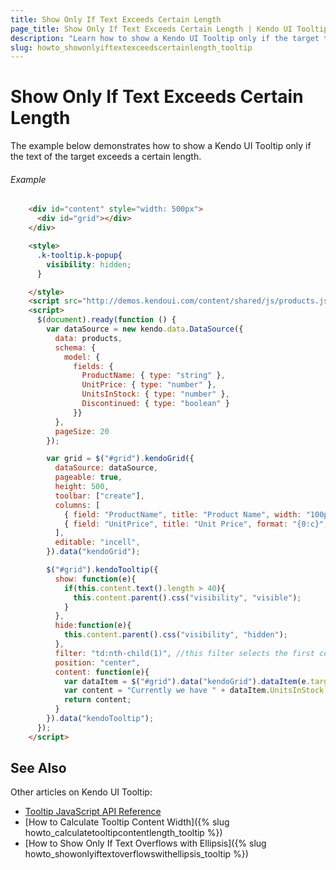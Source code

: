 ```yaml
---
title: Show Only If Text Exceeds Certain Length
page_title: Show Only If Text Exceeds Certain Length | Kendo UI Tooltip Widget
description: "Learn how to show a Kendo UI Tooltip only if the target text exceeds a certain length."
slug: howto_showonlyiftextexceedscertainlength_tooltip
---
```


# Show Only If Text Exceeds Certain Length

The example below demonstrates how to show a Kendo UI Tooltip only if the text of the target exceeds a certain length.

###### Example

```html
    <div id="content" style="width: 500px">
      <div id="grid"></div>
    </div>

    <style>
      .k-tooltip.k-popup{
        visibility: hidden;
      }

    </style>
    <script src="http://demos.kendoui.com/content/shared/js/products.js"></script>
    <script>
      $(document).ready(function () {
        var dataSource = new kendo.data.DataSource({
          data: products,
          schema: {
            model: {
              fields: {
                ProductName: { type: "string" },
                UnitPrice: { type: "number" },
                UnitsInStock: { type: "number" },
                Discontinued: { type: "boolean" }
              }}
          },
          pageSize: 20
        });

        var grid = $("#grid").kendoGrid({
          dataSource: dataSource,
          pageable: true,
          height: 500,
          toolbar: ["create"],
          columns: [
            { field: "ProductName", title: "Product Name", width: "100px" },
            { field: "UnitPrice", title: "Unit Price", format: "{0:c}", width: "100px" }
          ],
          editable: "incell",
        }).data("kendoGrid");

        $("#grid").kendoTooltip({
          show: function(e){
            if(this.content.text().length > 40){
              this.content.parent().css("visibility", "visible");
            }
          },
          hide:function(e){
            this.content.parent().css("visibility", "hidden");
          },
          filter: "td:nth-child(1)", //this filter selects the first column cells
          position: "center",
          content: function(e){
            var dataItem = $("#grid").data("kendoGrid").dataItem(e.target.closest("tr"));
            var content = "Currently we have " + dataItem.UnitsInStock + "  " + dataItem.ProductName +"in stock";
            return content;
          }
        }).data("kendoTooltip");
      });
    </script>
```

## See Also

Other articles on Kendo UI Tooltip:

* [Tooltip JavaScript API Reference](/api/javascript/ui/tooltip)
* [How to Calculate Tooltip Content Width]({% slug howto_calculatetooltipcontentlength_tooltip %})
* [How to Show Only If Text Overflows with Ellipsis]({% slug howto_showonlyiftextoverflowswithellipsis_tooltip %})
